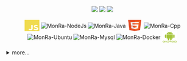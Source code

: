 <!--Hello
<h2><img src="https://emojis.slackmojis.com/emojis/images/1531849430/4246/blob-sunglasses.gif?1531849430" width="30"/> Hi 👋 , I'm MonRá! <img src="https://media.giphy.com/media/12oufCB0MyZ1Go/giphy.gif" width="50"></h2>
-->

<div>
  </p>
  <div align="center">
   <a href="https://www.facebook.com/ramon.chaib" target="_blank"><img src="https://img.shields.io/badge/-Facebook-%230077B5?style=for-the-badge&logo=facebook&logoColor=white" target="_blank"></a> 
  <a href="https://www.instagram.com/monrapps/" target="_blank"><img src="https://img.shields.io/badge/-Instagram-%23E4405F?style=for-the-badge&logo=instagram&logoColor=white" target="_blank"></a>
  <a href="https://www.linkedin.com/in/ramon-chaib-27007635/" target="_blank"><img src="https://img.shields.io/badge/-LinkedIn-%230077B5?style=for-the-badge&logo=linkedin&logoColor=white" target="_blank"></a>   
</div>
  
 <div style="display: inline_block" align="center"><br>
  <img align="center" alt="MonRa-Js" height="30" width="40" src="https://raw.githubusercontent.com/devicons/devicon/master/icons/javascript/javascript-plain.svg">
  <img align="center" alt="MonRa-NodeJs" height="30" width="40" src="https://cdn.jsdelivr.net/gh/devicons/devicon/icons/nodejs/nodejs-plain.svg">
  <!--img align="center" alt="MonRa-React" height="30" width="40" src="https://raw.githubusercontent.com/devicons/devicon/master/icons/react/react-original.svg"-->
  <img align="center" alt="MonRa-Java" height="30" width="40" src="https://cdn.jsdelivr.net/gh/devicons/devicon/icons/java/java-original.svg">
  <img align="center" alt="MonRa-HTML" height="30" width="40" src="https://raw.githubusercontent.com/devicons/devicon/master/icons/html5/html5-original.svg">
  <!--img align="center" alt="MonRa-CSS" height="30" width="40" src="https://raw.githubusercontent.com/devicons/devicon/master/icons/css3/css3-original.svg"-->
  <img align="center" alt="MonRa-Cpp" height="30" width="40" src="https://cdn.jsdelivr.net/gh/devicons/devicon/icons/cplusplus/cplusplus-original.svg">
  <img align="center" alt="MonRa-Ubuntu" height="30" width="40" src="https://cdn.jsdelivr.net/gh/devicons/devicon/icons/ubuntu/ubuntu-plain.svg">
  <img align="center" alt="MonRa-Mysql" height="30" width="40" src="https://cdn.jsdelivr.net/gh/devicons/devicon/icons/mysql/mysql-original.svg">
  <img align="center" alt="MonRa-Docker" height="30" width="40" src="https://cdn.jsdelivr.net/gh/devicons/devicon/icons/docker/docker-plain.svg">  
  <img align="center" alt="MonRa-Android" height="30" width="40" src="https://github.com/devicons/devicon/blob/master/icons/android/android-plain-wordmark.svg">
  
</div>
</a>

</br>
<!--
[![github activity graph](https://activity-graph.herokuapp.com/graph?username=monrapps&theme=chartreuse-dark)](https://github.com/monrapps/)
-->
<div>
<details>
      <summary>more...</summary>
      
<!--
### <img src="https://media.giphy.com/media/VgCDAzcKvsR6OM0uWg/giphy.gif" width="50"> A little more about me...  

```javascript
const monra = {
    pronouns: "He" | "Him",
    code: ["any"],
    askMeAbout: ["any"],
    technologies: {
        backEnd: {
            js: ["any"],
        },
        mobileApp: {
            native: ["Android Development"]
        },
        devOps: ["AWS", "Docker🐳", "Route53", "Nginx"],
        databases: ["mongo", "MySql", "sqlite"],
        misc: ["Firebase", "Socket.IO", "selenium", "open-cv", "php", "SuiteApp"]
    },
    architecture: ["Serverless Architecture", "Progressive web applications", "Single page applications"],
    currentFocus: "Building Robots to ease opertations",
    funFact: "There are two ways to write error-free programs; only the third one works"
};
```
-->

---
<!--START_SECTION:waka-->
![Code Time](http://img.shields.io/badge/Code%20Time-142%20hrs%2022%20mins-blue)

![Profile Views](http://img.shields.io/badge/Profile%20Views-0-blue)

![Lines of code](https://img.shields.io/badge/From%20Hello%20World%20I%27ve%20Written-27%20Thousand%20lines%20of%20code-blue)

**🐱 My GitHub Data** 

> 🏆 293 Contributions in the Year 2023
 > 
> 📦 19.5 kB Used in GitHub's Storage 
 > 
> 🚫 Not Opted to Hire
 > 
> 📜 23 Public Repositories 
 > 
> 🔑 13 Private Repositories  
 > 
**I'm an Early 🐤** 

```text
🌞 Morning    371 commits    █████████░░░░░░░░░░░░░░░░   37.86% 
🌆 Daytime    456 commits    ███████████░░░░░░░░░░░░░░   46.53% 
🌃 Evening    110 commits    ██░░░░░░░░░░░░░░░░░░░░░░░   11.22% 
🌙 Night      43 commits     █░░░░░░░░░░░░░░░░░░░░░░░░   4.39%

```
📅 **I'm Most Productive on Monday** 

```text
Monday       238 commits    ██████░░░░░░░░░░░░░░░░░░░   24.29% 
Tuesday      158 commits    ████░░░░░░░░░░░░░░░░░░░░░   16.12% 
Wednesday    226 commits    █████░░░░░░░░░░░░░░░░░░░░   23.06% 
Thursday     156 commits    ████░░░░░░░░░░░░░░░░░░░░░   15.92% 
Friday       102 commits    ██░░░░░░░░░░░░░░░░░░░░░░░   10.41% 
Saturday     71 commits     █░░░░░░░░░░░░░░░░░░░░░░░░   7.24% 
Sunday       29 commits     ░░░░░░░░░░░░░░░░░░░░░░░░░   2.96%

```


📊 **This Week I Spent My Time On** 

```text
⌚︎ Time Zone: America/Sao_Paulo

💬 Programming Languages: 
MQL                      9 mins              █████████████████████████   100.0%

🔥 Editors: 
VS Code                  7 mins              ███████████████████░░░░░░   78.81% 
Visual Studio            2 mins              █████░░░░░░░░░░░░░░░░░░░░   21.19%

💻 Operating System: 
Windows                  9 mins              █████████████████████████   100.0%

```

**Timeline**

![Chart not found](https://raw.githubusercontent.com/monrapps/monrapps/master/charts/bar_graph.png) 


 Last Updated on 20/01/2023 12:32:33 UTC
<!--END_SECTION:waka-->

NOTE: Top languages does not indicate my skill level or anything like that. It is just a metric of which languages have been hosted by me on GitHub based on the usage across repositories. There are others which I haven't put up on GitHub.
